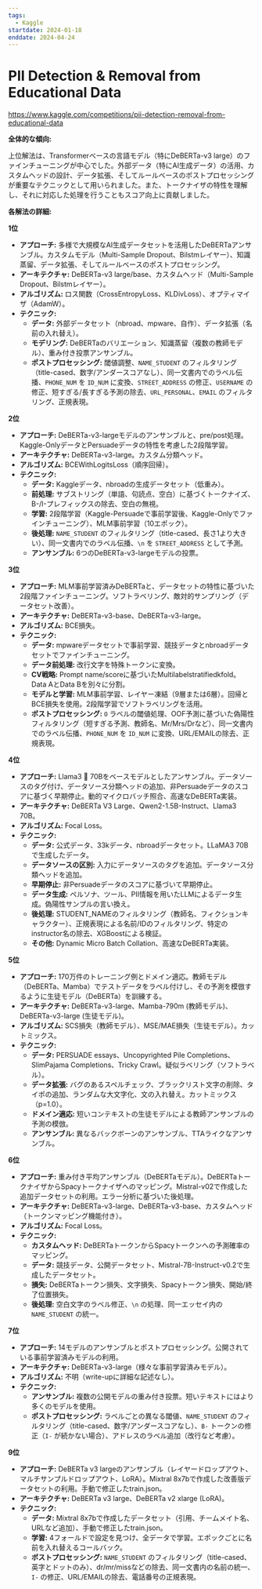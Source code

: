 ```yaml
---
tags:
  - Kaggle
startdate: 2024-01-18
enddate: 2024-04-24
---
```

# PII Detection & Removal from Educational Data
https://www.kaggle.com/competitions/pii-detection-removal-from-educational-data

**全体的な傾向:**

上位解法は、Transformerベースの言語モデル（特にDeBERTa-v3 large）のファインチューニングが中心でした。外部データ（特にAI生成データ）の活用、カスタムヘッドの設計、データ拡張、そしてルールベースのポストプロセッシングが重要なテクニックとして用いられました。また、トークナイザの特性を理解し、それに対応した処理を行うこともスコア向上に貢献しました。

**各解法の詳細:**

**1位**

- **アプローチ:** 多様で大規模なAI生成データセットを活用したDeBERTaアンサンブル。カスタムモデル（Multi-Sample Dropout、Bilstmレイヤー）、知識蒸留、データ拡張、そしてルールベースのポストプロセッシング。
- **アーキテクチャ:** DeBERTa-v3 large/base、カスタムヘッド（Multi-Sample Dropout、Bilstmレイヤー）。
- **アルゴリズム:** ロス関数（CrossEntropyLoss、KLDivLoss）、オプティマイザ（AdamW）。
- **テクニック:**
    - **データ:** 外部データセット（nbroad、mpware、自作）、データ拡張（名前の入れ替え）。
    - **モデリング:** DeBERTaのバリエーション、知識蒸留（複数の教師モデル）、重み付き投票アンサンブル。
    - **ポストプロセッシング:** 閾値調整、`NAME_STUDENT` のフィルタリング（title-cased、数字/アンダースコアなし）、同一文書内でのラベル伝播、`PHONE_NUM` を `ID_NUM` に変換、`STREET_ADDRESS` の修正、`USERNAME` の修正、短すぎる/長すぎる予測の除去、`URL_PERSONAL`、`EMAIL` のフィルタリング、正規表現。

**2位**

- **アプローチ:** DeBERTa-v3-largeモデルのアンサンブルと、pre/post処理。Kaggle-OnlyデータとPersuadeデータの特性を考慮した2段階学習。
- **アーキテクチャ:** DeBERTa-v3-large。カスタム分類ヘッド。
- **アルゴリズム:** BCEWithLogitsLoss（順序回帰）。
- **テクニック:**
    - **データ:** Kaggleデータ、nbroadの生成データセット（低重み）。
    - **前処理:** サブストリング（単語、句読点、空白）に基づくトークナイズ、B-/I-プレフィックスの除去、空白の無視。
    - **学習:** 2段階学習（Kaggle-Persuadeで事前学習後、Kaggle-Onlyでファインチューニング）、MLM事前学習（10エポック）。
    - **後処理:** `NAME_STUDENT` のフィルタリング（title-cased、長さ1より大きい）、同一文書内でのラベル伝播、`\n` を `STREET_ADDRESS` として予測。
    - **アンサンブル:** 6つのDeBERTa-v3-largeモデルの投票。

**3位**

- **アプローチ:** MLM事前学習済みDeBERTaと、データセットの特性に基づいた2段階ファインチューニング。ソフトラベリング、敵対的サンプリング（データセット改善）。
- **アーキテクチャ:** DeBERTa-v3-base、DeBERTa-v3-large。
- **アルゴリズム:** BCE損失。
- **テクニック:**
    - **データ:** mpwareデータセットで事前学習、競技データとnbroadデータセットでファインチューニング。
    - **データ前処理:** 改行文字を特殊トークンに変換。
    - **CV戦略:** Prompt name/scoreに基づいたMultilabelstratifiedkfold。Data AとData Bを別々に分割。
    - **モデルと学習:** MLM事前学習、レイヤー凍結（9層または6層）。回帰とBCE損失を使用。2段階学習でソフトラベリングを活用。
    - **ポストプロセッシング:** `O` ラベルの閾値処理、OOF予測に基づいた偽陽性フィルタリング（短すぎる予測、教師名、Mr/Mrs/Drなど）、同一文書内でのラベル伝播、`PHONE_NUM` を `ID_NUM` に変換、URL/EMAILの除去、正規表現。

**4位**

- **アプローチ:** Llama3 🦙 70Bをベースモデルとしたアンサンブル。データソースのタグ付け、データソース分類ヘッドの追加、非Persuadeデータのスコアに基づく早期停止。動的マイクロバッチ照合、高速なDeBERTa実装。
- **アーキテクチャ:** DeBERTa V3 Large、Qwen2-1.5B-Instruct、Llama3 70B。
- **アルゴリズム:** Focal Loss。
- **テクニック:**
    - **データ:** 公式データ、33kデータ、nbroadデータセット。LLaMA3 70Bで生成したデータ。
    - **データソースの区別:** 入力にデータソースのタグを追加。データソース分類ヘッドを追加。
    - **早期停止:** 非Persuadeデータのスコアに基づいて早期停止。
    - **データ生成:** ペルソナ、ツール、PII情報を用いたLLMによるデータ生成。偽陽性サンプルの言い換え。
    - **後処理:** STUDENT_NAMEのフィルタリング（教師名、フィクションキャラクター）、正規表現による名前/IDのフィルタリング、特定のinstructor名の除去、XGBoostによる検証。
    - **その他:** Dynamic Micro Batch Collation、高速なDeBERTa実装。

**5位**

- **アプローチ:** 170万件のトレーニング例とドメイン適応。教師モデル（DeBERTa、Mamba）でテストデータをラベル付けし、その予測を模倣するように生徒モデル（DeBERTa）を訓練する。
- **アーキテクチャ:** DeBERTa-v3-large、Mamba-790m (教師モデル)、DeBERTa-v3-large (生徒モデル)。
- **アルゴリズム:** SCS損失（教師モデル）、MSE/MAE損失（生徒モデル）。カットミックス。
- **テクニック:**
    - **データ:** PERSUADE essays、Uncopyrighted Pile Completions、SlimPajama Completions、Tricky Crawl。疑似ラベリング（ソフトラベル）。
    - **データ拡張:** バグのあるスペルチェック、ブラックリスト文字の削除、タイポの追加、ランダムな大文字化、文の入れ替え。カットミックス（p=1.0）。
    - **ドメイン適応:** 短いコンテキストの生徒モデルによる教師アンサンブルの予測の模倣。
    - **アンサンブル:** 異なるバックボーンのアンサンブル、TTAライクなアンサンブル。

**6位**

- **アプローチ:** 重み付き平均アンサンブル（DeBERTaモデル）。DeBERTaトークナイザからSpacyトークナイザへのマッピング。Mistral-v02で作成した追加データセットの利用。エラー分析に基づいた後処理。
- **アーキテクチャ:** DeBERTa-v3-large、DeBERTa-v3-base、カスタムヘッド（トークンマッピング機能付き）。
- **アルゴリズム:** Focal Loss。
- **テクニック:**
    - **カスタムヘッド:** DeBERTaトークンからSpacyトークンへの予測確率のマッピング。
    - **データ:** 競技データ、公開データセット、Mistral-7B-Instruct-v0.2で生成したデータセット。
    - **損失:** DeBERTaトークン損失、文字損失、Spacyトークン損失、開始/終了位置損失。
    - **後処理:** 空白文字のラベル修正、`\n` の処理、同一エッセイ内の `NAME_STUDENT` の統一。

**7位**

- **アプローチ:** 14モデルのアンサンブルとポストプロセッシング。公開されている事前学習済みモデルの利用。
- **アーキテクチャ:** DeBERTa-v3-large（様々な事前学習済みモデル）。
- **アルゴリズム:** 不明（write-upに詳細な記述なし）。
- **テクニック:**
    - **アンサンブル:** 複数の公開モデルの重み付き投票。短いテキストにはより多くのモデルを使用。
    - **ポストプロセッシング:** ラベルごとの異なる閾値、`NAME_STUDENT` のフィルタリング（title-cased、数字/アンダースコアなし）、`B-` トークンの修正（`I-` が続かない場合）、アドレスのラベル追加（改行など考慮）。

**9位**

- **アプローチ:** DeBERTa v3 largeのアンサンブル（レイヤードロップアウト、マルチサンプルドロップアウト、LoRA）。Mixtral 8x7bで作成した改善版データセットの利用。手動で修正したtrain.json。
- **アーキテクチャ:** DeBERTa v3 large、DeBERTa v2 xlarge (LoRA)。
- **テクニック:**
    - **データ:** Mixtral 8x7bで作成したデータセット（引用、チームメイト名、URLなど追加）、手動で修正したtrain.json。
    - **学習:** 4フォールドで設定を見つけ、全データで学習。エポックごとに名前を入れ替えるコールバック。
    - **ポストプロセッシング:** `NAME_STUDENT` のフィルタリング（title-cased、英字とドットのみ）、dr/mr/missなどの除去、同一文書内の名前の統一、`I-` の修正、URL/EMAILの除去、電話番号の正規表現。